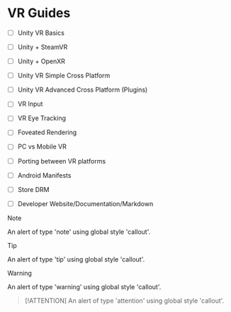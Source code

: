 # VR Guides





- [ ] Unity VR Basics
- [ ] Unity + SteamVR
- [ ] Unity + OpenXR
- [ ] Unity VR Simple Cross Platform
- [ ] Unity VR Advanced Cross Platform (Plugins)
- [ ] VR Input
- [ ] VR Eye Tracking
- [ ] Foveated Rendering
- [ ] PC vs Mobile VR
- [ ] Porting between VR platforms
- [ ] Android Manifests
- [ ] Store DRM
- [ ] Developer Website/Documentation/Markdown





> [!NOTE]
> An alert of type 'note' using global style 'callout'.


> [!TIP]
> An alert of type 'tip' using global style 'callout'.


> [!WARNING]
> An alert of type 'warning' using global style 'callout'.


> [!ATTENTION]
> An alert of type 'attention' using global style 'callout'.

